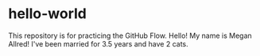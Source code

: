# hello-world
This repository is for practicing the GitHub Flow.
Hello! My name is Megan Allred! I've been married for 3.5 years and have 2 cats.
